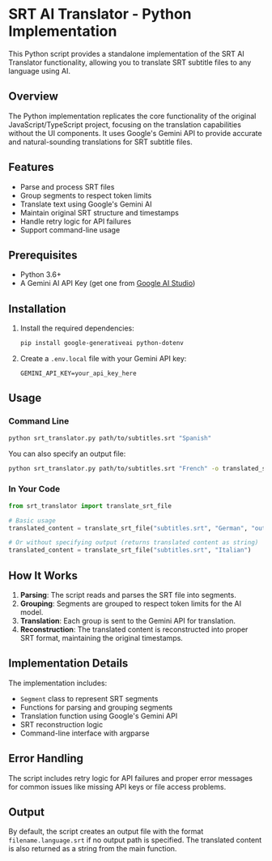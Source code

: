 # SRT AI Translator - Python Implementation

This Python script provides a standalone implementation of the SRT AI Translator functionality, allowing you to translate SRT subtitle files to any language using AI.

## Overview

The Python implementation replicates the core functionality of the original JavaScript/TypeScript project, focusing on the translation capabilities without the UI components. It uses Google's Gemini API to provide accurate and natural-sounding translations for SRT subtitle files.

## Features

- Parse and process SRT files
- Group segments to respect token limits
- Translate text using Google's Gemini AI
- Maintain original SRT structure and timestamps
- Handle retry logic for API failures
- Support command-line usage

## Prerequisites

- Python 3.6+
- A Gemini AI API Key (get one from [Google AI Studio](https://aistudio.google.com/))

## Installation

1. Install the required dependencies:
   ```bash
   pip install google-generativeai python-dotenv
   ```

2. Create a `.env.local` file with your Gemini API key:
   ```
   GEMINI_API_KEY=your_api_key_here
   ```

## Usage

### Command Line

```bash
python srt_translator.py path/to/subtitles.srt "Spanish"
```

You can also specify an output file:

```bash
python srt_translator.py path/to/subtitles.srt "French" -o translated_subtitles.srt
```

### In Your Code

```python
from srt_translator import translate_srt_file

# Basic usage
translated_content = translate_srt_file("subtitles.srt", "German", "output.srt")

# Or without specifying output (returns translated content as string)
translated_content = translate_srt_file("subtitles.srt", "Italian")
```

## How It Works

1. **Parsing**: The script reads and parses the SRT file into segments.
2. **Grouping**: Segments are grouped to respect token limits for the AI model.
3. **Translation**: Each group is sent to the Gemini API for translation.
4. **Reconstruction**: The translated content is reconstructed into proper SRT format, maintaining the original timestamps.

## Implementation Details

The implementation includes:

- `Segment` class to represent SRT segments
- Functions for parsing and grouping segments
- Translation function using Google's Gemini API
- SRT reconstruction logic
- Command-line interface with argparse

## Error Handling

The script includes retry logic for API failures and proper error messages for common issues like missing API keys or file access problems.

## Output

By default, the script creates an output file with the format `filename.language.srt` if no output path is specified. The translated content is also returned as a string from the main function.
